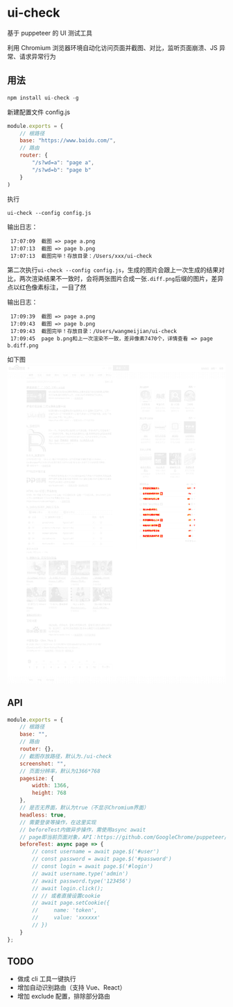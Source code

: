 # ui-check

基于 puppeteer 的 UI 测试工具

利用 Chromium 浏览器环境自动化访问页面并截图、对比，监听页面崩溃、JS 异常、请求异常行为

## 用法

```js
npm install ui-check -g
```

新建配置文件 config.js

```js
module.exports = {
    // 根路径
	base: "https://www.baidu.com/",
	// 路由
	router: {
		"/s?wd=a": "page a",
		"/s?wd=b": "page b"
	}
)
```

执行

```
ui-check --config config.js
```

输出日志：

```
 17:07:09  截图 => page a.png
 17:07:13  截图 => page b.png
 17:07:13  截图完毕！存放目录：/Users/xxx/ui-check
```

第二次执行`ui-check --config config.js`，生成的图片会跟上一次生成的结果对比，两次渲染结果不一致时，会将两张图片合成一张`.diff.png`后缀的图片，差异点以红色像素标注，一目了然

输出日志：

```
 17:09:39  截图 => page a.png
 17:09:43  截图 => page b.png
 17:09:43  截图完毕！存放目录：/Users/wangmeijian/ui-check
 17:09:45  page b.png和上一次渲染不一致，差异像素7470个，详情查看 => page b.diff.png
```

如下图  
<img src="https://github.com/360hnjd-fe/ui-check/raw/master/example.png" width="800" />

## API

```js
module.exports = {
	// 根路径
	base: "",
	// 路由
	router: {},
	// 截图存放路径，默认为./ui-check
	screenshot: "",
	// 页面分辨率，默认为1366*768
	pagesize: {
		width: 1366,
		height: 768
	},
	// 是否无界面，默认为true（不显示Chromium界面）
	headless: true,
	// 需要登录等操作，在这里实现
	// beforeTest内做异步操作，需使用async await
	// page即当前页面对象，API：https://github.com/GoogleChrome/puppeteer/blob/v1.10.0/docs/api.md#class-page
	beforeTest: async page => {
		// const username = await page.$('#user')
		// const password = await page.$('#password')
		// const login = await page.$('#login')
		// await username.type('admin')
		// await password.type('123456')
		// await login.click();
		// // 或者直接设置cookie
		// await page.setCookie({
		//     name: 'token',
		//     value: 'xxxxxx'
		// })
	}
};
```

## TODO

- 做成 cli 工具一键执行
- 增加自动识别路由（支持 Vue、React）
- 增加 exclude 配置，排除部分路由

